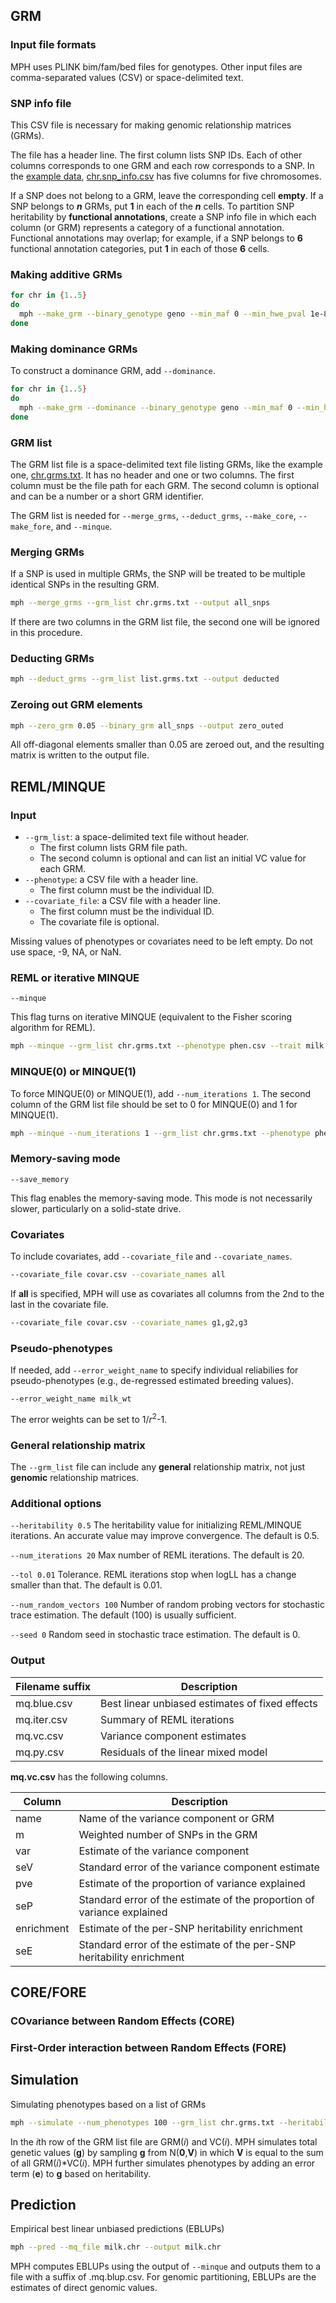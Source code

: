 ## GRM

### Input file formats
MPH uses PLINK bim/fam/bed files for genotypes. Other input files are comma-separated values (CSV) or space-delimited text.

### SNP info file
This CSV file is necessary for making genomic relationship matrices (GRMs). 

The file has a header line. The first column lists SNP IDs. Each of other columns corresponds to one GRM and each row corresponds to a SNP. In the [example data](examples.md#qtl-mas-2012), [chr.snp_info.csv](https://github.com/jiang18/mph/blob/main/examples/QTL-MAS-2012/chr.snp_info.csv?plain=1) has five columns for five chromosomes.

If a SNP does not belong to a GRM, leave the corresponding cell **empty**. If a SNP belongs to ***n*** GRMs, put **1** in each of the ***n*** cells. To partition SNP heritability by **functional annotations**, create a SNP info file in which each column (or GRM) represents a category of a functional annotation. Functional annotations may overlap; for example, if a SNP belongs to **6** functional annotation categories, put **1** in each of those **6** cells.

### Making additive GRMs
```sh
for chr in {1..5}
do
  mph --make_grm --binary_genotype geno --min_maf 0 --min_hwe_pval 1e-8 --snp_info chr.snp_info.csv --snp_weight $chr --num_threads 10 --out $chr
done
```

### Making dominance GRMs
To construct a dominance GRM, add `--dominance`.
```sh
for chr in {1..5}
do
  mph --make_grm --dominance --binary_genotype geno --min_maf 0 --min_hwe_pval 1e-8 --snp_info chr.snp_info.csv --snp_weight $chr --num_threads 10 --out $chr.dom
done
```

### GRM list
The GRM list file is a space-delimited text file listing GRMs, like the example one, [chr.grms.txt](../../examples/QTL-MAS-2012/chr.grms.txt). It has no header and one or two columns. The first column must be the file path for each GRM. The second column is optional and can be a number or a short GRM identifier. 

The GRM list is needed for `--merge_grms`, `--deduct_grms`, `--make_core`, `--make_fore`, and `--minque`.

### Merging GRMs
If a SNP is used in multiple GRMs, the SNP will be treated to be multiple identical SNPs in the resulting GRM.
```sh
mph --merge_grms --grm_list chr.grms.txt --output all_snps
```
If there are two columns in the GRM list file, the second one will be ignored in this procedure. 

### Deducting GRMs
```sh
mph --deduct_grms --grm_list list.grms.txt --output deducted
```

### Zeroing out GRM elements
```sh
mph --zero_grm 0.05 --binary_grm all_snps --output zero_outed
```
All off-diagonal elements smaller than 0.05 are zeroed out, and the resulting matrix is written to the output file.

## REML/MINQUE

### Input
- `--grm_list`: a space-delimited text file without header.
    - The first column lists GRM file path. 
    - The second column is optional and can list an initial VC value for each GRM.
- `--phenotype`: a CSV file with a header line.
    - The first column must be the individual ID.
- `--covariate_file`: a CSV file with a header line.
    - The first column must be the individual ID.
    - The covariate file is optional.

Missing values of phenotypes or covariates need to be left empty. Do not use space, -9, NA, or NaN.

### REML or iterative MINQUE
```
--minque
```
This flag turns on iterative MINQUE (equivalent to the Fisher scoring algorithm for REML).

```sh
mph --minque --grm_list chr.grms.txt --phenotype phen.csv --trait milk --num_threads 10 --output milk.chr
```

### MINQUE(0) or MINQUE(1)
To force MINQUE(0) or MINQUE(1), add `--num_iterations 1`. The second column of the GRM list file should be set to 0 for MINQUE(0) and 1 for MINQUE(1).
```sh
mph --minque --num_iterations 1 --grm_list chr.grms.txt --phenotype phen.csv --trait milk --num_threads 10 --output milk.chr
```

### Memory-saving mode
```
--save_memory
```
This flag enables the memory-saving mode. This mode is not necessarily slower, particularly on a solid-state drive.

### Covariates
To include covariates, add `--covariate_file` and `--covariate_names`.
```sh
--covariate_file covar.csv --covariate_names all
```
If **all** is specified, MPH will use as covariates all columns from the 2nd to the last in the covariate file.
```sh
--covariate_file covar.csv --covariate_names g1,g2,g3
```

### Pseudo-phenotypes
If needed, add `--error_weight_name` to specify individual reliabilies for pseudo-phenotypes (e.g., de-regressed estimated breeding values).
```
--error_weight_name milk_wt
```
The error weights can be set to 1/*r*<sup>2</sup>-1.

### General relationship matrix
The `--grm_list` file can include any **general** relationship matrix, not just **genomic** relationship matrices.

### Additional options
```--heritability 0.5```
The heritability value for initializing REML/MINQUE iterations. An accurate value may improve convergence. The default is 0.5.

```--num_iterations 20```
Max number of REML iterations. The default is 20.

```--tol 0.01```
Tolerance. REML iterations stop when logLL has a change smaller than that. The default is 0.01.

```--num_random_vectors 100```
Number of random probing vectors for stochastic trace estimation. The default (100) is usually sufficient.

```--seed 0```
Random seed in stochastic trace estimation. The default is 0.

### Output
| Filename suffix | Description |
|----------|----------|
| mq.blue.csv | Best linear unbiased estimates of fixed effects |
| mq.iter.csv | Summary of REML iterations |
| mq.vc.csv | Variance component estimates |
| mq.py.csv | Residuals of the linear mixed model |

**mq.vc.csv** has the following columns.

| Column | Description |
|----------|----------|
| name | Name of the variance component or GRM |
| m | Weighted number of SNPs in the GRM |
| var | Estimate of the variance component |
| seV | Standard error of the variance component estimate |
| pve | Estimate of the proportion of variance explained |
| seP | Standard error of the estimate of the proportion of variance explained |
| enrichment | Estimate of the per-SNP heritability enrichment |
| seE | Standard error of the estimate of the per-SNP heritability enrichment |

## CORE/FORE

### COvariance between Random Effects (CORE)

### First-Order interaction between Random Effects (FORE)

## Simulation
Simulating phenotypes based on a list of GRMs
```sh
mph --simulate --num_phenotypes 100 --grm_list chr.grms.txt --heritability 0.5 --output sim_pheno
```
In the *i*th row of the GRM list file are GRM(*i*) and VC(*i*). MPH simulates total genetic values (**g**) by sampling **g** from N(**0**,**V**) in which **V** is equal to the sum of all GRM(*i*)\*VC(*i*). MPH further simulates phenotypes by adding an error term (**e**) to **g** based on heritability.

## Prediction
Empirical best linear unbiased predictions (EBLUPs)
```sh
mph --pred --mq_file milk.chr --output milk.chr
```
MPH computes EBLUPs using the output of `--minque` and outputs them to a file with a suffix of .mq.blup.csv. For genomic partitioning, EBLUPs are the estimates of direct genomic values. 

